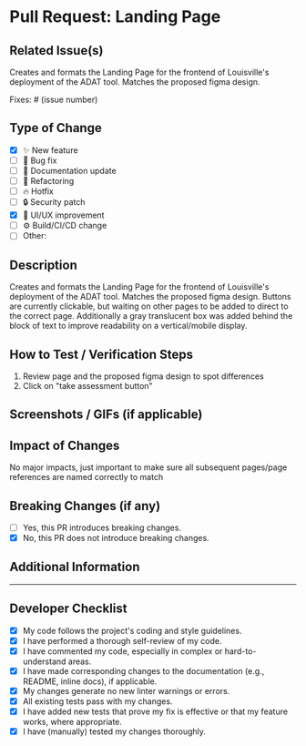 # Pull Request: Landing Page

## Related Issue(s)

<!-- Link to the issue(s) fixed or addressed by this PR. Use keywords like "Fixes #123" or "Closes #456" to auto-close. -->
<!-- If not resolving an issue, briefly state the purpose. -->

Creates and formats the Landing Page for the frontend of Louisville's deployment of the ADAT tool. Matches the proposed figma design.

Fixes: # (issue number)

## Type of Change

<!-- Check all that apply. -->

- [x] ✨ New feature
- [ ] 🐞 Bug fix
- [ ] 📄 Documentation update
- [ ] 🔨 Refactoring
- [ ] 🔥 Hotfix
- [ ] 🔒 Security patch
- [x] 🎨 UI/UX improvement
- [ ] ⚙️ Build/CI/CD change
- [ ] Other: <!-- Please describe -->

## Description

<!--
Provide a clear and concise description of the changes.
- What was the problem or motivation?
- How did you solve it?
- What are the key changes?
-->

Creates and formats the Landing Page for the frontend of Louisville's deployment of the ADAT tool. Matches the proposed figma design. Buttons are currently clickable, but waiting on other pages to be added to direct to the correct page. Additionally a gray translucent box was added behind the block of text to improve readability on a vertical/mobile display.

## How to Test / Verification Steps

<!--
Provide clear, step-by-step instructions on how reviewers can manually test these changes.
Example:
1. Navigate to the `/profile` page.
2. Click the "Edit Profile" button.
3. Change the username and save.
4. Verify the new username is displayed.
-->

1. Review page and the proposed figma design to spot differences
2. Click on "take assessment button"

## Screenshots / GIFs (if applicable)

<!-- If this PR includes UI changes, please provide screenshots or GIFs of the before/after states or the new UI in action. -->

## Impact of Changes

<!--
- What is the expected impact on the project?
- Are there any performance implications?
- Are there any new dependencies?
- Are there any potential side effects to be aware of?
-->

No major impacts, just important to make sure all subsequent pages/page references are named correctly to match

## Breaking Changes (if any)

<!-- Does this PR introduce any breaking changes? If so, please describe them and the impact. -->

- [ ] Yes, this PR introduces breaking changes.
- [x] No, this PR does not introduce breaking changes.
<!-- Details of breaking changes (if any): ... -->

## Additional Information

<!-- Any other context or information that would be helpful for reviewers. -->

---

## Developer Checklist

<!-- Please ensure you have completed the following before marking this PR as ready for review. -->

- [x] My code follows the project's coding and style guidelines.
- [x] I have performed a thorough self-review of my code.
- [x] I have commented my code, especially in complex or hard-to-understand areas.
- [x] I have made corresponding changes to the documentation (e.g., README, inline docs), if applicable.
- [x] My changes generate no new linter warnings or errors.
- [x] All existing tests pass with my changes.
- [x] I have added new tests that prove my fix is effective or that my feature works, where appropriate.
- [x] I have (manually) tested my changes thoroughly.
